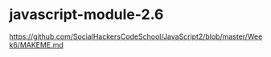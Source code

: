 # javascript-module-2.6

https://github.com/SocialHackersCodeSchool/JavaScript2/blob/master/Week6/MAKEME.md
